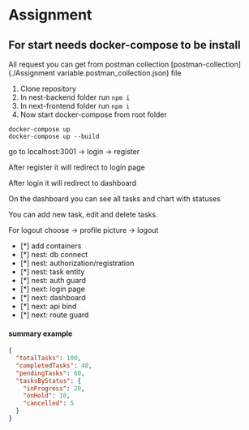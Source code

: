 
# Assignment

## For start needs docker-compose to be install

All request you can get from postman collection [postman-collection](./Assignment variable.postman_collection.json) file

1. Clone repository
2. In nest-backend folder run `npm i`
3. In next-frontend folder run `npm i`
4. Now start docker-compose from root folder

```
docker-compose up
docker-compose up --build
```
go to localhost:3001 -> login -> register

After register it will redirect to login page

After login it will redirect to dashboard

On the dashboard you can see all tasks and chart with statuses

You can add new task, edit and delete tasks.

For logout choose -> profile picture -> logout

- [*] add containers
- [*] nest: db connect
- [*] nest: authorization/registration
- [*] nest: task entity
- [*] nest: auth guard
- [*] next: login page
- [*] next: dashboard
- [*] next: api bind
- [*] next: route guard

#### summary example
```json
{
  "totalTasks": 100,
  "completedTasks": 40,
  "pendingTasks": 60,
  "tasksByStatus": {
    "inProgress": 20,
    "onHold": 10,
    "cancelled": 5
  }
}
```


